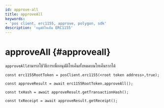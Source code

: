 ```yaml
---
id: approve-all
title: approveAll
keywords:
- 'pos client, erc1155, approve, polygon, sdk'
description: 'อนุมัติโทเค็น ERC1155'
---
```


# approveAll {#approveall}

`approveAll`สามารถใช้วิธีการเพื่ออนุมัติโทเค็นทั้งหมดบนโทเค็นรากได้

```
const erc1155RootToken = posClient.erc1155(<root token address>,true);

const approveResult = await erc1155RootToken.approveAll();

const txHash = await approveResult.getTransactionHash();

const txReceipt = await approveResult.getReceipt();

```
